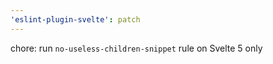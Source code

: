 ```yaml
---
'eslint-plugin-svelte': patch
---
```


chore: run `no-useless-children-snippet` rule on Svelte 5 only
